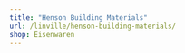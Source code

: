```yaml
---
title: "Henson Building Materials"
url: /linville/henson-building-materials/
shop: Eisenwaren
---
```

